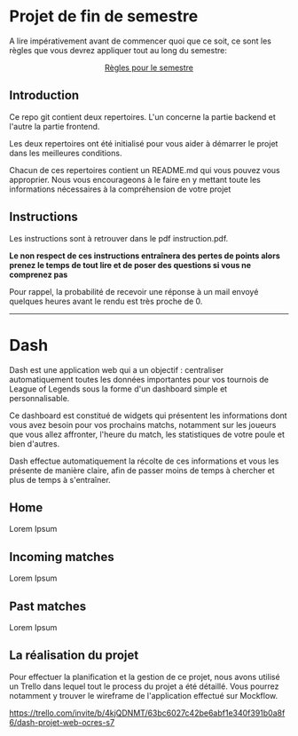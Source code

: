 # Projet de fin de semestre

A lire impérativement avant de commencer quoi que ce soit, ce sont les règles que vous devrez appliquer tout au long du semestre:

<p align="center">
 <a href="https://gitlab.com/Adrien_Kourganoff/instructions_web_ocres_ing4/-/blob/master/README.md">Règles pour le semestre</a>
</p>

## Introduction

Ce repo git contient deux repertoires. L'un concerne la partie backend et l'autre la partie frontend.

Les deux repertoires ont été initialisé pour vous aider à démarrer le projet dans les meilleures conditions.

Chacun de ces repertoires contient un README.md qui vous pouvez vous approprier. Nous vous encourageons à le faire en y mettant toute les informations nécessaires à la compréhension de votre projet

## Instructions

Les instructions sont à retrouver dans le pdf instruction.pdf.

**Le non respect de ces instructions entraînera des pertes de points alors prenez le temps de tout lire et de poser des questions si vous ne comprenez pas**

Pour rappel, la probabilité de recevoir une réponse à un mail envoyé quelques heures avant le rendu est très proche de 0.

***

# Dash

Dash est une application web qui a un objectif : centraliser automatiquement toutes les données importantes pour vos tournois de League of Legends sous la forme d'un dashboard simple et personnalisable.

Ce dashboard est constitué de widgets qui présentent les informations dont vous avez besoin pour vos prochains matchs, notamment sur les joueurs que vous allez affronter, l'heure du match, les statistiques de votre poule et bien d'autres.

Dash effectue automatiquement la récolte de ces informations et vous les présente de manière claire, afin de passer moins de temps à chercher et plus de temps à s'entraîner.

## Home

Lorem Ipsum

## Incoming matches

Lorem Ipsum

## Past matches

Lorem Ipsum

## La réalisation du projet

Pour effectuer la planification et la gestion de ce projet, nous avons utilisé un Trello dans lequel tout le process du projet a été détaillé. Vous pourrez notamment y trouver le wireframe de l'application effectué sur Mockflow.

https://trello.com/invite/b/4kjQDNMT/63bc6027c42be6abf1e340f391b0a8f6/dash-projet-web-ocres-s7